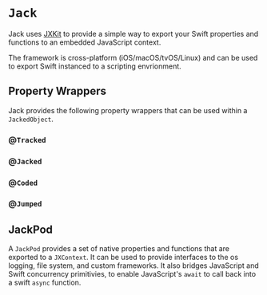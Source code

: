 # ``Jack``

Jack uses [JXKit](https://www.jective.org/JXKit/documentation/jxkit/)
to provide a simple way to export your Swift properties
and functions to an embedded JavaScript context.

The framework is cross-platform (iOS/macOS/tvOS/Linux) and 
can be used to export Swift instanced to a scripting
envrionment.

## Property Wrappers

Jack provides the following property wrappers that can be
used within a ``JackedObject``.

### @``Tracked``

### @``Jacked``

### @``Coded``

### @``Jumped``


## JackPod

A ``JackPod`` provides a set of native properties and functions
that are exported to a ``JXContext``. It can be used to provide
interfaces to the os logging, file system, and custom frameworks.
It also bridges JavaScript and Swift concurrency primitivies, 
to enable JavaScript's `await` to call back into a swift `async` function.
